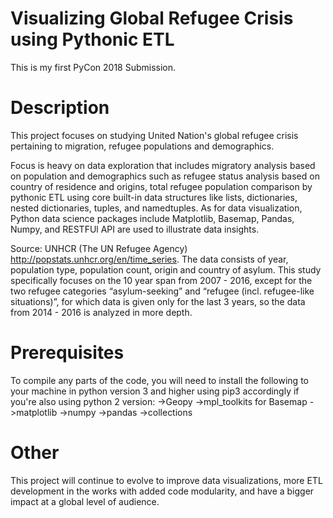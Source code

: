 # Visualizing Global Refugee Crisis using Pythonic ETL

This is my first PyCon 2018 Submission. 

# Description
This project focuses on studying United Nation's global refugee crisis pertaining to migration, refugee populations and demographics. 

Focus is heavy on data exploration that includes migratory analysis based on population and demographics such as refugee status analysis based on country of residence and origins, total refugee population comparison by pythonic ETL using core built-in data structures like lists, dictionaries, nested dictionaries, tuples, and namedtuples.  As for data visualization, Python data science packages include Matplotlib, Basemap, Pandas, Numpy, and RESTFUl API are used to illustrate data insights. 

Source: UNHCR (The UN Refugee Agency) http://popstats.unhcr.org/en/time_series.  The data consists of year, population type, population count, origin and country of asylum. This study specifically focuses on the 10 year span from 2007 - 2016, except for the two refugee categories “asylum-seeking” and “refugee (incl. refugee-like situations)”, for which data is given only for the last 3 years, so the data from 2014 - 2016 is analyzed in more depth. 

# Prerequisites
To compile any parts of the code, you will need to install the following to your machine in python version 3 and higher using pip3 accordingly if you're also using python 2 version:
->Geopy 
->mpl_toolkits for Basemap
->matplotlib
->numpy
->pandas
->collections

# Other
This project will continue to evolve to improve data visualizations, more ETL development in the works with added code modularity, and have a bigger impact at a global level of audience. 

